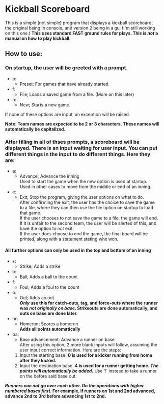 # Kickball Scoreboard
This is a simple (not simple) program that displays a kickball scoreboard, the original being in console, and version 2 being in a gui (I'm still working on this one.)
**This uses standard FAST ground rules for plays. This is _not_ a manual on how to play kickball.**

## How to use:
### On startup, the user will be greeted with a prompt.
- p:
  - Preset; For games that have already started.
- f:
  - File; Loads a saved game from a file. (More on this later)
- n:
  - New; Starts a new game.

If none of these options are input, an exception will be raised.

**Note: Team names are expected to be 2 or 3 characters. These names will automatically be capitalized.**

### After filling in all of thses prompts, a scoreboard will be displayed. There is an input waiting for user input. You can put different things in the input to do different things. Here they are:
- a:
  - Advance; Advance the inning  
Used to start the game when the new option is used at startup.  
Used in other cases to move from the middle or end of an inning.
- e:
  - Exit; Stop the program, giving the user options on what to do.  
After confirming the exit, the user has the choice to save the game to a file, where they can then use the file option on startup to load that game.  
If the user chooses to not save the game to a file, the game will end.  
If it is unfair to the second team, the user will be alerted of this, and have the option to not exit.  
If the user does choose to end the game, the final board will be printed, along with a statement stating who won.

#### All further options can only be used in the top and bottom of an inning

- s:
  - Strike; Adds a strike
- b:
  - Ball; Adds a ball to the count
- f:
  - Foul; Adds a foul to the count
- o:
  - Out; Adds an out  
**_Only_ use this for catch-outs, tag, and force-outs where the runner was _not originally on base_. Strikeouts are done automatically, and outs on base are done later.**
- hr:
  - Homerun; Scores a homerun  
**Adds all points automatically**
- ba:
  - Base advancement; Advance a runner on base  
After using this option, 2 more blank inputs will follow, assuming the user input correct information. Here are the steps:  
  1. Input the starting base. **0 is used for a kicker running from home after they kicked.**
  2. Input the destination base. **4 is used for a runner getting home. _The points will automatically be added._** Use '!' instead to take a runner on the before said base out.

**_Runners can not go over each other. Do the operations with higher numbered bases first._ For example, if runners on 1st and 2nd advanced, advance 2nd to 3rd before advancing 1st to 2nd.**